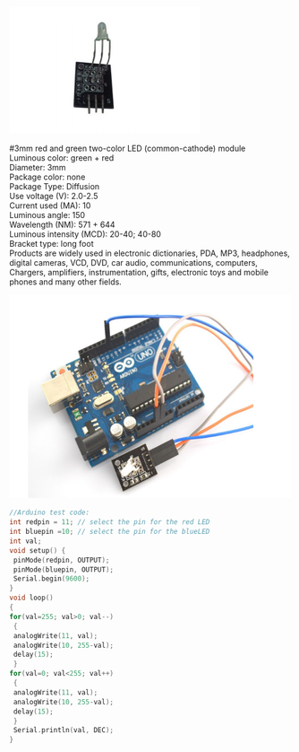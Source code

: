 ![](https://raw.githubusercontent.com/WengYongHao/37-in-1-sensors-kit-for-Arduino/master/two-color%20LED%20(common-cathode)%20module/IMG/1.png)


#3mm red and green two-color LED (common-cathode) module	
	Luminous color: green + red<br>
	Diameter: 3mm<br>
	Package color: none<br>
	Package Type: Diffusion<br>
	Use voltage (V): 2.0-2.5<br>
	Current used (MA): 10<br>
	Luminous angle: 150<br>
	Wavelength (NM): 571 + 644<br>
	Luminous intensity (MCD): 20-40; 40-80<br>
	Bracket type: long foot<br>
	Products are widely used in electronic dictionaries, PDA, MP3, headphones, digital cameras, VCD, DVD, car audio, communications, computers, Chargers, amplifiers, instrumentation, gifts, electronic toys and mobile phones and many other fields.<br>


![](https://raw.githubusercontent.com/WengYongHao/37-in-1-sensors-kit-for-Arduino/master/two-color%20LED%20(common-cathode)%20module/IMG/2.png)


```c
//Arduino test code:
int redpin = 11; // select the pin for the red LED
int bluepin =10; // select the pin for the blueLED
int val;
void setup() {
 pinMode(redpin, OUTPUT);
 pinMode(bluepin, OUTPUT);
 Serial.begin(9600);
}
void loop()
{
for(val=255; val>0; val--)
 {
 analogWrite(11, val);
 analogWrite(10, 255-val);
 delay(15);
 }
for(val=0; val<255; val++)
 {
 analogWrite(11, val);
 analogWrite(10, 255-val);
 delay(15);
 }
 Serial.println(val, DEC);
}
```

